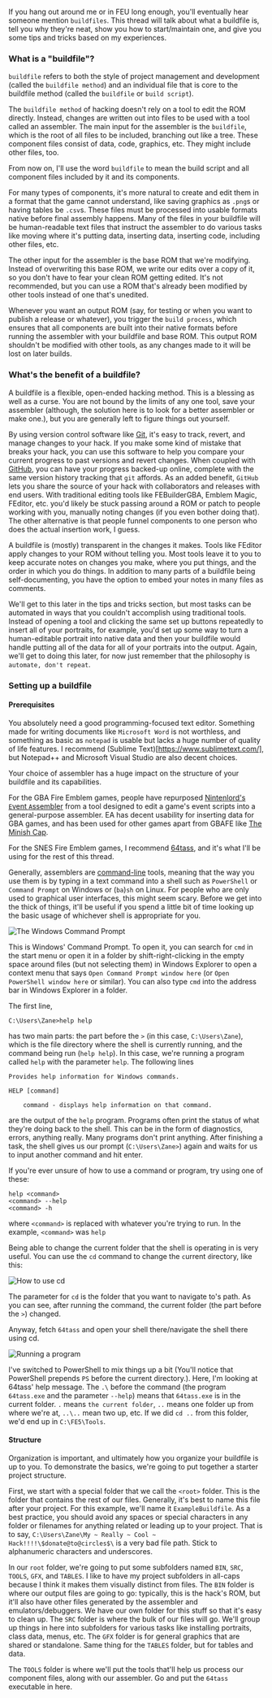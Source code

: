 
If you hang out around me or in FEU long enough, you'll eventually hear someone mention `buildfiles`. This thread will talk about what a buildfile is, tell you why they're neat, show you how to start/maintain one, and give you some tips and tricks based on my experiences.

### What is a "buildfile"?

`buildfile` refers to both the style of project management and development (called the `buildfile method`) and an individual file that is core to the buildfile method (called the `buildfile` or `build script`).

The `buildfile method` of hacking doesn't rely on a tool to edit the ROM directly. Instead, changes are written out into files to be used with a tool called an assembler. The main input for the assembler is the `buildfile`, which is the root of all files to be included, branching out like a tree. These component files consist of data, code, graphics, etc. They might include other files, too.

From now on, I'll use the word `buildfile` to mean the build script and all component files included by it and its components.

For many types of components, it's more natural to create and edit them in a format that the game cannot understand, like saving graphics as `.png`s or having tables be `.csv`s. These files must be processed into usable formats native before final assembly happens. Many of the files in your buildfile will be human-readable text files that instruct the assembler to do various tasks like moving where it's putting data, inserting data, inserting code, including other files, etc.

The other input for the assembler is the base ROM that we're modifying. Instead of overwriting this base ROM, we write our edits over a copy of it, so you don't have to fear your clean ROM getting edited. It's not recommended, but you can use a ROM that's already been modified by other tools instead of one that's unedited.

Whenever you want an output ROM (say, for testing or when you want to publish a release or whatever), you trigger the `build process`, which ensures that all components are built into their native formats before running the assembler with your buildfile and base ROM. This output ROM shouldn't be modified with other tools, as any changes made to it will be lost on later builds.

### What's the benefit of a buildfile?

A buildfile is a flexible, open-ended hacking method. This is a blessing as well as a curse. You are not bound by the limits of any one tool, save your assembler (although, the solution here is to look for a better assembler or make one.), but you are generally left to figure things out yourself.

By using version control software like [Git](https://git-scm.com/), it's easy to track, revert, and manage changes to your hack. If you make some kind of mistake that breaks your hack, you can use this software to help you compare your current progress to past versions and revert changes. When coupled with [GitHub](https://github.com/), you can have your progress backed-up online, complete with the same version history tracking that `git` affords. As an added benefit, `GitHub` lets you share the source of your hack with collaborators and releases with end users. With traditional editing tools like FEBuilderGBA, Emblem Magic, FEditor, etc. you'd likely be stuck passing around a ROM or patch to people working with you, manually noting changes (if you even bother doing that). The other alternative is that people funnel components to one person who does the actual insertion work, I guess.

A buildfile is (mostly) transparent in the changes it makes. Tools like FEditor apply changes to your ROM without telling you. Most tools leave it to you to keep accurate notes on changes you make, where you put things, and the order in which you do things. In addition to many parts of a buildfile being self-documenting, you have the option to embed your notes in many files as comments.

We'll get to this later in the tips and tricks section, but most tasks can be automated in ways that you couldn't accomplish using traditional tools. Instead of opening a tool and clicking the same set up buttons repeatedly to insert all of your portraits, for example, you'd set up some way to turn a human-editable portrait into native data and then your buildfile would handle putting all of the data for all of your portraits into the output. Again, we'll get to doing this later, for now just remember that the philosophy is `automate, don't repeat`.

### Setting up a buildfile

#### Prerequisites

You absolutely need a good programming-focused text editor. Something made for writing documents like `Microsoft Word` is not worthless, and something as basic as `notepad` is usable but lacks a huge number of quality of life features. I recommend (Sublime Text)[https://www.sublimetext.com/], but Notepad++ and Microsoft Visual Studio are also decent choices.

Your choice of assembler has a huge impact on the structure of your buildfile and its capabilities.

For the GBA Fire Emblem games, people have repurposed [Nintenlord's `E`vent `A`ssembler](https://feuniverse.us/t/event-assembler/1749) from a tool designed to edit a game's event scripts into a general-purpose assembler. EA has decent usability for inserting data for GBA games, and has been used for other games apart from GBAFE like [The Minish Cap](https://github.com/minishmaker).

For the SNES Fire Emblem games, I recommend [64tass](https://sourceforge.net/projects/tass64/), and it's what I'll be using for the rest of this thread.

Generally, assemblers are [command-line](https://en.wikipedia.org/wiki/Command-line_interface) tools, meaning that the way you use them is by typing in a text command into a shell such as `PowerShell` or `Command Prompt` on Windows or (`ba`)`sh` on Linux. For people who are only used to graphical user interfaces, this might seem scary. Before we get into the thick of things, it'll be useful if you spend a little bit of time looking up the basic usage of whichever shell is appropriate for you.

![The Windows Command Prompt](Images/1.png)

This is Windows' Command Prompt. To open it, you can search for `cmd` in the start menu or open it in a folder by shift-right-clicking in the empty space around files (but not selecting them) in Windows Explorer to open a context menu that says `Open Command Prompt window here` (or `Open PowerShell window here` or similar). You can also type `cmd` into the address bar in Windows Explorer in a folder.

The first line,

```
C:\Users\Zane>help help
```

has two main parts: the part before the `>` (in this case, `C:\Users\Zane`), which is the file directory where the shell is currently running, and the command being run (`help help`). In this case, we're running a program called `help` with the parameter `help`. The following lines

```
Provides help information for Windows commands.

HELP [command]

    command - displays help information on that command.

```

are the output of the `help` program. Programs often print the status of what they're doing back to the shell. This can be in the form of diagnostics, errors, anything really. Many programs don't print anything. After finishing a task, the shell gives us our prompt (`C:\Users\Zane>`) again and waits for us to input another command and hit enter.

If you're ever unsure of how to use a command or program, try using one of these:
```
help <command>
<command> --help
<command> -h
```

where `<command>` is replaced with whatever you're trying to run. In the example, `<command>` was `help`

Being able to change the current folder that the shell is operating in is very useful. You can use the `cd` command to change the `c`urrent `d`irectory, like this:

![How to use `cd`](Images/2.png)

The parameter for `cd` is the folder that you want to navigate to's path. As you can see, after running the command, the current folder (the part before the `>`) changed.

Anyway, fetch `64tass` and open your shell there/navigate the shell there using cd.

![Running a program](Images/3.png)

I've switched to PowerShell to mix things up a bit (You'll notice that PowerShell prepends `PS` before the current directory.). Here, I'm looking at 64tass' help message. The `.\` before the command (the program `64tass.exe` and the parameter `--help`) means that `64tass.exe` is in the current folder. `.` means `the current folder`, `..` means one folder up from where we're at, `..\..` mean two up, etc. If we did `cd ..` from this folder, we'd end up in `C:\FE5\Tools`.

#### Structure

Organization is important, and ultimately how you organize your buildfile is up to you. To demonstrate the basics, we're going to put together a starter project structure.

First, we start with a special folder that we call the `<root>` folder. This is the folder that contains the rest of our files. Generally, it's best to name this file after your project. For this example, we'll name it `ExampleBuildfile`. As a best practice, you should avoid any spaces or special characters in any folder or filenames for anything related or leading up to your project. That is to say, `C:\Users\Zane\My ~ Really ~ Cool ~ Hack!!!!\$donate@to@circles$\` is a very bad file path. Stick to alphanumeric characters and underscores.

In our `root` folder, we're going to put some subfolders named `BIN`, `SRC`, `TOOLS`, `GFX`, and `TABLES`. I like to have my project subfolders in all-caps because I think it makes them visually distinct from files. The `BIN` folder is where our output files are going to go: typically, this is the hack's ROM, but it'll also have other files generated by the assembler and emulators/debuggers. We have our own folder for this stuff so that it's easy to clean up. The `SRC` folder is where the bulk of our files will go. We'll group up things in here into subfolders for various tasks like installing portraits, class data, menus, etc. The `GFX` folder is for general graphics that are shared or standalone. Same thing for the `TABLES` folder, but for tables and data.

The `TOOLS` folder is where we'll put the tools that'll help us process our component files, along with our assembler. Go and put the `64tass` executable in here.



